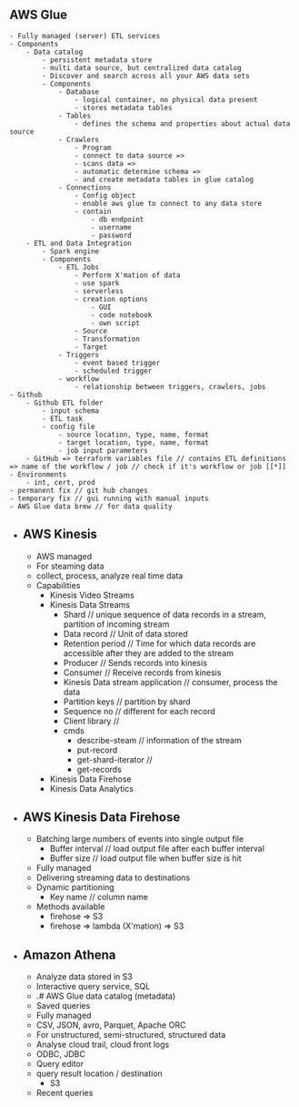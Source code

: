 ## AWS Glue
	- Fully managed (server) ETL services
	- Components
		- Data catalog
			- persistent metadata store
			- multi data source, but centralized data catalog
			- Discover and search across all your AWS data sets
			- Components
				- Database
					- logical container, no physical data present
					- stores metadata tables
				- Tables
					- defines the schema and properties about actual data source
				- Crawlers
					- Program
					- connect to data source =>
					- scans data =>
					- automatic determine schema =>
					- and create metadata tables in glue catalog
				- Connections
					- Config object
					- enable aws glue to connect to any data store
					- contain
						- db endpoint
						- username
						- password
		- ETL and Data Integration
			- Spark engine
			- Components
				- ETL Jobs
					- Perform X'mation of data
					- use spark
					- serverless
					- creation options
						- GUI
						- code notebook
						- own script
					- Source
					- Transformation
					- Target
				- Triggers
					- event based trigger
					- scheduled trigger
				- workflow
					- relationship between triggers, crawlers, jobs
	- Github
		- Github ETL folder
			- input schema
			- ETL task
			- config file
				- source location, type, name, format
				- target location, type, name, format
				- job input parameters
		- GitHub => terraform variables file // contains ETL definitions => name of the workflow / job // check if it's workflow or job [[*]]
	- Environments
		- int, cert, prod
	- permanent fix // git hub changes
	- temporary fix // gui running with manual inputs
	- AWS Glue data brew // for data quality
- ## AWS Kinesis
	- AWS managed
	- For steaming data
	- collect, process, analyze real time data
	- Capabilities
		- Kinesis Video Streams
		- Kinesis Data Streams
			- Shard // unique sequence of data records in a stream, partition of incoming stream
			- Data record // Unit of data stored
			- Retention period // Time for which data records are accessible after they are added to the stream
			- Producer // Sends records into kinesis
			- Consumer // Receive records from kinesis
			- Kinesis Data stream application // consumer, process the data
			- Partition keys // partition by shard
			- Sequence no // different for each record
			- Client library //
			- cmds
				- describe-steam // information of the stream
				- put-record
				- get-shard-iterator //
				- get-records
		- Kinesis Data Firehose
		- Kinesis Data Analytics
- ## AWS Kinesis Data Firehose
	- Batching large numbers of events into single output file
		- Buffer interval // load output file after each buffer interval
		- Buffer size // load output file when buffer size is hit
	- Fully managed
	- Delivering streaming data to destinations
	- Dynamic partitioning
		- Key name // column name
	- Methods available
		- firehose => S3
		- firehose => lambda (X'mation) => S3
- ## Amazon Athena
	- Analyze data stored in S3
	- Interactive query service, SQL
	- .# AWS Glue data catalog (metadata)
	- Saved queries
	- Fully managed
	- CSV, JSON, avro, Parquet, Apache ORC
	- For unstructured, semi-structured, structured data
	- Analyse cloud trail, cloud front logs
	- ODBC, JDBC
	- Query editor
	- query result location / destination
		- S3
	- Recent queries